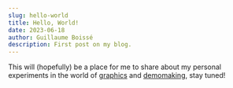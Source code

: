 ```yaml
---
slug: hello-world
title: Hello, World!
date: 2023-06-18
author: Guillaume Boissé
description: First post on my blog.
---
```


This will (hopefully) be a place for me to share about my personal experiments in the world of [graphics](https://mastodon.gamedev.place/@gboisse/109370946844131268) and [demomaking](https://www.pouet.net/prod.php?which=94177), stay tuned!
